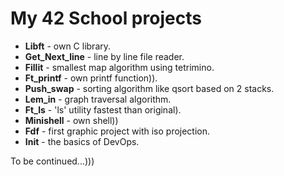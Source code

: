 # My 42 School projects


 - **Libft** - own C library.
 - **Get_Next_line** - line by line file reader.
 - **Fillit** - smallest map algorithm using tetrimino.
 - **Ft_printf** - own printf function)).
 - **Push_swap** - sorting algorithm like qsort based on 2 stacks.
 - **Lem_in** - graph traversal algorithm.
 - **Ft_ls** - 'ls' utility fastest than original).
 - **Minishell** - own shell))
 - **Fdf** - first graphic project with iso projection.
 - **Init** - the basics of DevOps.

To be continued...)))
